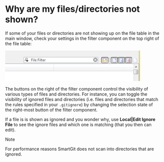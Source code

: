 # Why are my files/directories not shown?

If some of your files or directories are not showing up on the file table in the main window, check your settings in the filter component on the top right of the file table:

![](images/why-are-my-files-directories-not-shown.png)

The buttons on the right of the filter component control the visibility of various types of files and directories.
For instance, you can toggle the visibility of ignored files and directories (i.e. files and directories that match the rules specified in your `.gitignore`) by changing the selection state of the right-most button of the filter component.

If a file is is shown as ignored and you wonder why, use **Local\|Edit Ignore File** to see the ignore files and which one is matching (that you then can edit).

> [!NOTE]
> For performance reasons SmartGit does not scan into directories that are ignored.
